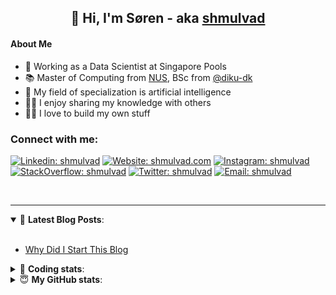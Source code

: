<h2 align="center">
	👋 Hi, I'm Søren - aka <a href="https://shmulvad.com">shmulvad</a>
</h2>

#### About Me
- 🤖 Working as a Data Scientist at Singapore Pools
- 📚 Master of Computing from [NUS], BSc from [@diku-dk]
- 🧠 My field of specialization is artificial intelligence
- 👨‍🏫 I enjoy sharing my knowledge with others
- 👨‍💻 I love to build my own stuff

### Connect with me:

[![Linkedin: shmulvad](https://img.shields.io/badge/shmulvad-blue?style=flat&logo=Linkedin&logoColor=white)][linkedin]
[![Website: shmulvad.com](https://img.shields.io/badge/shmulvad.com-47CCCC?&style=flat&logo=Google-Chrome&logoColor=white)][website]
[![Instagram: shmulvad](https://img.shields.io/badge/-@shmulvad-purple?style=flat&logo=Instagram&logoColor=white)][instagram]
[![StackOverflow: shmulvad](https://img.shields.io/badge/shmulvad-FE7A16?style=flat&logo=stack-overflow&logoColor=white)][stackOverflow]
[![Twitter: shmulvad](https://img.shields.io/badge/@shmulvad-1ca0f1?style=flat&logo=twitter&logoColor=white)][twitter]
[![Email: shmulvad](https://img.shields.io/badge/shmulvad-D14836?style=flat&logo=gmail&logoColor=white)][mail]

<br />

---

<details open>
 <summary>📕 <b>Latest Blog Posts</b>: </summary>

<br>

<!-- BLOG-POST-LIST:START -->
- [Why Did I Start This Blog](https://shmulvad.com/blog/why-did-start-this-blog)
<!-- BLOG-POST-LIST:END -->

</details>

<!-- --- -->

<details>
 <summary>🤖 <b>Coding stats</b>: </summary>

<br>

NOTE: Doesn't track coding at work or work done in environments such as Jupyter Notebooks.

<!--START_SECTION:waka-->
**I'm a Night 🦉** 

```text
🌞 Morning    102 commits    ██░░░░░░░░░░░░░░░░░░░░░░░   9.86% 
🌆 Daytime    373 commits    █████████░░░░░░░░░░░░░░░░   36.07% 
🌃 Evening    381 commits    █████████░░░░░░░░░░░░░░░░   36.85% 
🌙 Night      178 commits    ████░░░░░░░░░░░░░░░░░░░░░   17.21%

```


📊 **This Week I Spent My Time On** 

```text
💬 Programming Languages: 
HTML                     1 hr 57 mins        ██████████░░░░░░░░░░░░░░░   41.08% 
Python                   1 hr 35 mins        ████████░░░░░░░░░░░░░░░░░   33.38% 
Other                    50 mins             ████░░░░░░░░░░░░░░░░░░░░░   17.49% 
CSS                      10 mins             █░░░░░░░░░░░░░░░░░░░░░░░░   3.54% 
Text                     7 mins              ░░░░░░░░░░░░░░░░░░░░░░░░░   2.66%

🔥 Editors: 
VS Code                  3 hrs 57 mins       ████████████████████░░░░░   83.05% 
Zsh                      48 mins             ████░░░░░░░░░░░░░░░░░░░░░   16.89% 
Sublime Text             0 secs              ░░░░░░░░░░░░░░░░░░░░░░░░░   0.06%

🐱‍💻 Projects: 
django-wedding-website   4 hrs 9 mins        █████████████████████░░░░   87.24% 
Unknown Project          16 mins             █░░░░░░░░░░░░░░░░░░░░░░░░   5.88% 
overvaagning-admin       15 mins             █░░░░░░░░░░░░░░░░░░░░░░░░   5.47% 
Terminal                 4 mins              ░░░░░░░░░░░░░░░░░░░░░░░░░   1.4%

```


 Last Updated on 27/03/2022 18:46:25 UTC
<!--END_SECTION:waka-->

</details>

<!-- --- -->

<details>
 <summary>😇 <b>My GitHub stats</b>: </summary>

<br>

<img align="left" alt="shmulvad's Github Stats" src="https://github-readme-stats.vercel.app/api?username=shmulvad&show_icons=true&hide_border=true" />

</details>



[website]: https://shmulvad.com
[twitter]: https://twitter.com/shmulvad
[linkedin]: https://linkedin.com/in/shmulvad
[instagram]: https://instagram.com/shmulvad
[stackOverflow]: https://stackoverflow.com/users/9248793/shmulvad
[mail]: mailto:shmulvad@gmail.com
[@diku-dk]: https://github.com/diku-dk
[github]: https://github.com/shmulvad
[NUS]: https://www.nus.edu.sg